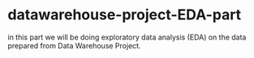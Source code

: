 # datawarehouse-project-EDA-part
in this part we will be doing exploratory data analysis (EDA) on the data prepared from Data Warehouse Project.
